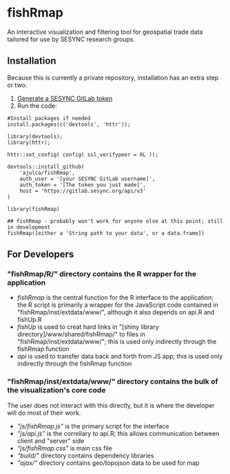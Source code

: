# fishRmap
An interactive visualization and filtering tool for geospatial trade data tailored for use by SESYNC research groups.

## Installation
Because this is currently a private repository, installation has an extra step or two:

1. [Generate a SESYNC GitLab token](https://gitlab.sesync.org/profile/personal_access_tokens)
2. Run the code:

```{r install} 
#Install packages if needed
install.packages(c('devtools', 'httr'));

library(devtools);
library(httr);

httr::set_config( config( ssl_verifypeer = 0L ));

devtools::install_github(
	'ajulca/fishRmap', 
	auth_user = '[your SESYNC GitLab username]', 
	auth_token = '[The token you just made]',
	host = 'https://gitlab.sesync.org/api/v3'
) 

library(fishRmap)
```

```{r use}
## fishRmap - probably won't work for anyone else at this point; still in development
fishRmap([either a 'String path to your data', or a data.frame])
```

## For Developers
### "fishRmap/R/" directory contains the R wrapper for the application 
* _fishRmap_ is the central function for the R interface to the application; the R script is primarily a wrapper for the JavaScript code contained in "fishRmap/inst/extdata/www/", although it also depends on api.R and fishUp.R
* _fishUp_ is used to creat hard links in "[shiny library directory]/www/shared/fishRmap/"  to files in "fishRmap/inst/extdata/www/"; this is used only indirectly through the fishRmap function
* _api_ is used to transfer data back and forth from JS app; this is used only indirectly through the fishRmap function

### "fishRmap/inst/extdata/www/" directory contains the bulk of the visualization's core code
The user does not interact with this directly, but it is where the developer will do most of their work.
* _"js/fishRmap.js"_ is the primary script for the interface
* _"js/api.js"_ is the correllary to api.R; this allows communication between client and "server" side  
* _"js/fishRmap.css"_ is main css file
* _"build/"_ directory contains dependency libraries
* _"ajax/"_ directory contains geo/topojson data to be used for map



